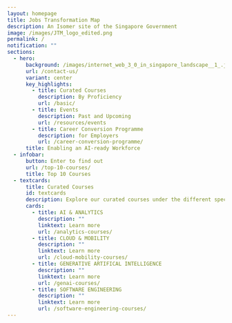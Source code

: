 ```yaml
---
layout: homepage
title: Jobs Transformation Map
description: An Isomer site of the Singapore Government
image: /images/JTM_logo_edited.png
permalink: /
notification: ""
sections:
  - hero:
      background: /images/internet_web_3_0_in_singapore_landscape__1_.jpg
      url: /contact-us/
      variant: center
      key_highlights:
        - title: Curated Courses
          description: By Proficiency
          url: /basic/
        - title: Events
          description: Past and Upcoming
          url: /resources/events
        - title: Career Conversion Programme
          description: for Employers
          url: /career-conversion-programme/
      title: Enabling an AI-ready Workforce
  - infobar:
      button: Enter to find out
      url: /top-10-courses/
      title: Top 10 Courses
  - textcards:
      title: Curated Courses
      id: textcards
      description: Explore our curated courses under the different specialisations
      cards:
        - title: AI & ANALYTICS
          description: ""
          linktext: Learn more
          url: /analytics-courses/
        - title: CLOUD & MOBILITY
          description: ""
          linktext: Learn more
          url: /cloud-mobility-courses/
        - title: GENERATIVE ARTIFICAL INTELLIGENCE
          description: ""
          linktext: Learn more
          url: /genai-courses/
        - title: SOFTWARE ENGINEERING
          description: ""
          linktext: Learn more
          url: /software-engineering-courses/
---
```


